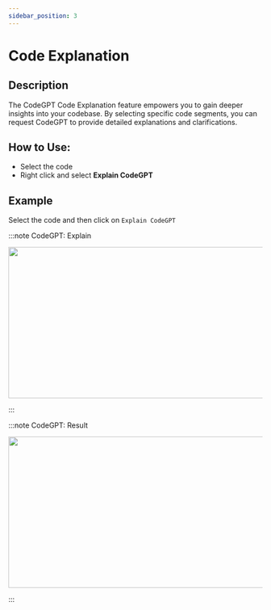 ```yaml
---
sidebar_position: 3
---
```


# Code Explanation

## Description
The CodeGPT Code Explanation feature empowers you to gain deeper insights into your codebase. By selecting specific code segments, you can request CodeGPT to provide detailed explanations and clarifications.

## How to Use:
- Select the code
- Right click and select **Explain CodeGPT**

## Example
Select the code and then click on `Explain CodeGPT`

:::note CodeGPT: Explain
<p align="center">
  <img width="550" height="300" src="https://user-images.githubusercontent.com/6216945/209589948-6d6171a2-0716-45cd-8d7c-9ab73ec077cf.png" />
</p>
:::

<br>

:::note CodeGPT: Result
<p align="center">
  <img width="550" height="300" src="https://user-images.githubusercontent.com/6216945/209589987-b94984ef-932c-429f-8f19-67377f479433.png" />
</p>
:::